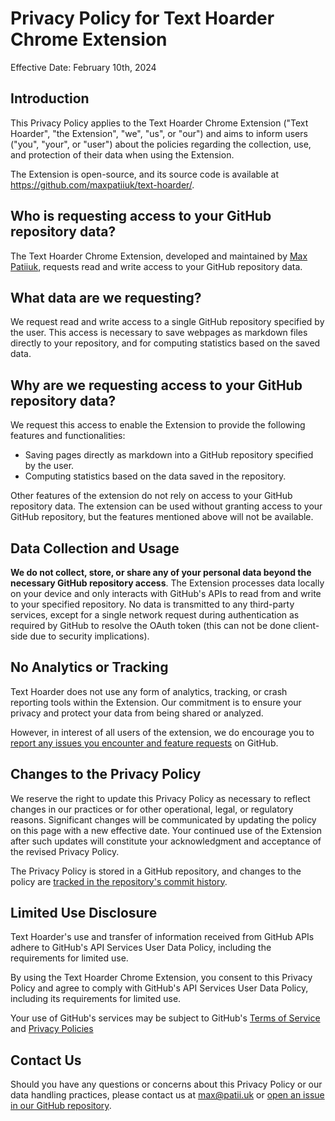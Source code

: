 # Privacy Policy for Text Hoarder Chrome Extension

Effective Date: February 10th, 2024

## Introduction

This Privacy Policy applies to the Text Hoarder Chrome Extension ("Text
Hoarder", "the Extension", "we", "us", or "our") and aims to inform users
("you", "your", or "user") about the policies regarding the collection, use, and
protection of their data when using the Extension.

The Extension is open-source, and its source code is available at
https://github.com/maxpatiiuk/text-hoarder/.

## Who is requesting access to your GitHub repository data?

The Text Hoarder Chrome Extension, developed and maintained by
[Max Patiiuk](https://max.patii.uk), requests read and write access to your
GitHub repository data.

## What data are we requesting?

We request read and write access to a single GitHub repository specified by the
user. This access is necessary to save webpages as markdown files directly to
your repository, and for computing statistics based on the saved data.

## Why are we requesting access to your GitHub repository data?

We request this access to enable the Extension to provide the following features
and functionalities:

- Saving pages directly as markdown into a GitHub repository specified by the
  user.
- Computing statistics based on the data saved in the repository.

Other features of the extension do not rely on access to your GitHub repository
data. The extension can be used without granting access to your GitHub
repository, but the features mentioned above will not be available.

## Data Collection and Usage

**We do not collect, store, or share any of your personal data beyond the
necessary GitHub repository access**. The Extension processes data locally on
your device and only interacts with GitHub's APIs to read from and write to your
specified repository. No data is transmitted to any third-party services, except
for a single network request during authentication as required by GitHub to
resolve the OAuth token (this can not be done client-side due to security
implications).

## No Analytics or Tracking

Text Hoarder does not use any form of analytics, tracking, or crash reporting
tools within the Extension. Our commitment is to ensure your privacy and protect
your data from being shared or analyzed.

However, in interest of all users of the extension, we do encourage you to
[report any issues you encounter and feature requests](https://github.com/maxpatiiuk/text-hoarder/issues/new/choose)
on GitHub.

## Changes to the Privacy Policy

We reserve the right to update this Privacy Policy as necessary to reflect
changes in our practices or for other operational, legal, or regulatory reasons.
Significant changes will be communicated by updating the policy on this page
with a new effective date. Your continued use of the Extension after such
updates will constitute your acknowledgment and acceptance of the revised
Privacy Policy.

The Privacy Policy is stored in a GitHub repository, and changes to the policy
are
[tracked in the repository's commit history](https://github.com/maxpatiiuk/text-hoarder/commits/main/docs/privacy/README.md).

## Limited Use Disclosure

Text Hoarder's use and transfer of information received from GitHub APIs adhere
to GitHub's API Services User Data Policy, including the requirements for
limited use.

By using the Text Hoarder Chrome Extension, you consent to this Privacy Policy
and agree to comply with GitHub's API Services User Data Policy, including its
requirements for limited use.

Your use of GitHub's services may be subject to GitHub's
[Terms of Service](https://docs.github.com/en/site-policy/github-terms/github-terms-of-service)
and
[Privacy Policies](https://docs.github.com/en/site-policy/privacy-policies/github-general-privacy-statement)

## Contact Us

Should you have any questions or concerns about this Privacy Policy or our data
handling practices, please contact us at [max@patii.uk](mailto:max@patii.uk) or
[open an issue in our GitHub repository](https://github.com/maxpatiiuk/text-hoarder/issues/new/choose).
